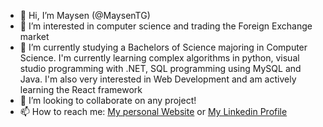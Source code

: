 - 👋 Hi, I’m Maysen (@MaysenTG)
- 👀 I’m interested in computer science and trading the Foreign Exchange market
- 🌱 I’m currently studying a Bachelors of Science majoring in Computer Science. I'm currently learning complex algorithms in python, visual studio programming with .NET, SQL programming using MySQL and Java. I'm also very interested in Web Development and am actively learning the React framework
- 💞️ I’m looking to collaborate on any project!
- 📫 How to reach me: [My personal Website](https://maysentg.github.io/personal-portfolio/home) or [My Linkedin Profile](https://www.linkedin.com/in/maysen-greenwood/)

<!---
MaysenTG/MaysenTG is a ✨ special ✨ repository because its `README.md` (this file) appears on your GitHub profile.
You can click the Preview link to take a look at your changes.
--->

